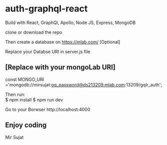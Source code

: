 # auth-graphql-react
Build with React, GraphQl, Apollo, Node JS, Express, MongoDB

clone or download the repo

Then create a database on https://mlab.com/  [Optional]

Replace your Databse URI in server.js file

## [Replace with your mongoLab URI]
const MONGO_URI ='mongodb://mirsujat:gq_password@ds213209.mlab.com:13209/gqlr_auth';

Then run:  
$ npm install
$ npm run dev

Go to your Borwser http://localhost:4000

## Enjoy coding 

Mir Sujat

  
 
